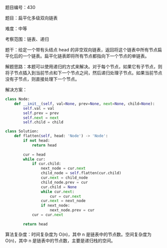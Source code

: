 题目编号：430

题目：扁平化多级双向链表

难度：中等

考察范围：链表、递归

题干：给定一个带有头结点 head 的非空双向链表，返回将这个链表中所有节点扁平化后的一个链表。扁平化链表即将所有节点都指向下一个节点的单链表。

解题思路：本题可以使用递归的方式来解决。对于每个节点，如果它有子节点，则将子节点插入到当前节点和下一个节点之间，然后递归处理子节点。如果当前节点没有子节点，则直接处理下一个节点。

解决方案：

```python
class Node:
    def __init__(self, val=None, prev=None, next=None, child=None):
        self.val = val
        self.prev = prev
        self.next = next
        self.child = child

class Solution:
    def flatten(self, head: 'Node') -> 'Node':
        if not head:
            return head
        
        cur = head
        while cur:
            if cur.child:
                next_node = cur.next
                child_node = self.flatten(cur.child)
                cur.next = child_node
                child_node.prev = cur
                cur.child = None
                while cur.next:
                    cur = cur.next
                cur.next = next_node
                if next_node:
                    next_node.prev = cur
            cur = cur.next
        
        return head
```

算法复杂度：时间复杂度为 O(n)，其中 n 是链表中的节点数。空间复杂度为 O(n)，其中 n 是链表中的节点数，主要是递归栈的空间。